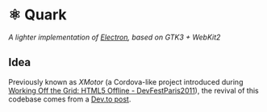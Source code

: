 # ⚛️ Quark

_A lighter implementation of [Electron](https://www.electronjs.org/),
based on GTK3 + WebKit2_

## Idea

Previously known as *XMotor* (a Cordova-like project introduced during
[Working Off the Grid: HTML5 Offline -
DevFestParis2011](https://www.youtube.com/watch?v=JI5HAduHOSk)), the
revival of this codebase comes from a [Dev.to
post](https://dev.to/yvansraka/kiss-alternatives-to-rn-electron-3935).
